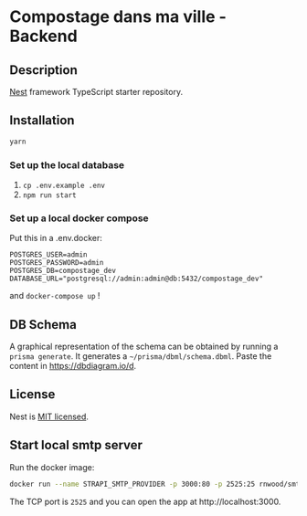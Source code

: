 # Compostage dans ma ville - Backend

## Description

[Nest](https://github.com/nestjs/nest) framework TypeScript starter repository.

## Installation

```bash
yarn
```

### Set up the local database

1. `cp .env.example .env`
2. `npm run start`


### Set up a local docker compose

Put this in a .env.docker:
```
POSTGRES_USER=admin
POSTGRES_PASSWORD=admin
POSTGRES_DB=compostage_dev
DATABASE_URL="postgresql://admin:admin@db:5432/compostage_dev"
```
and `docker-compose up` !

## DB Schema

A graphical representation of the schema can be obtained by running a `prisma generate`. It generates a `~/prisma/dbml/schema.dbml`.
Paste the content in https://dbdiagram.io/d.

## License

Nest is [MIT licensed](LICENSE).

## Start local smtp server

Run the docker image:

```bash
docker run --name STRAPI_SMTP_PROVIDER -p 3000:80 -p 2525:25 rnwood/smtp4dev
```

The TCP port is `2525` and you can open the app at http://localhost:3000.
